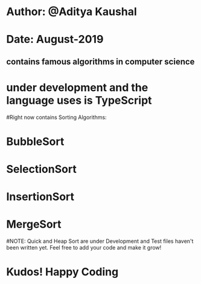 # Author: @Aditya Kaushal
# Date: August-2019        
## contains famous algorithms in computer science

# under development and the language uses is TypeScript

#Right now contains Sorting Algorithms:
 # BubbleSort
 # SelectionSort
 # InsertionSort
 # MergeSort

#NOTE: Quick and Heap Sort are under Development and Test files haven't been written yet. Feel free to add your code and         make it grow!

# Kudos! Happy Coding

